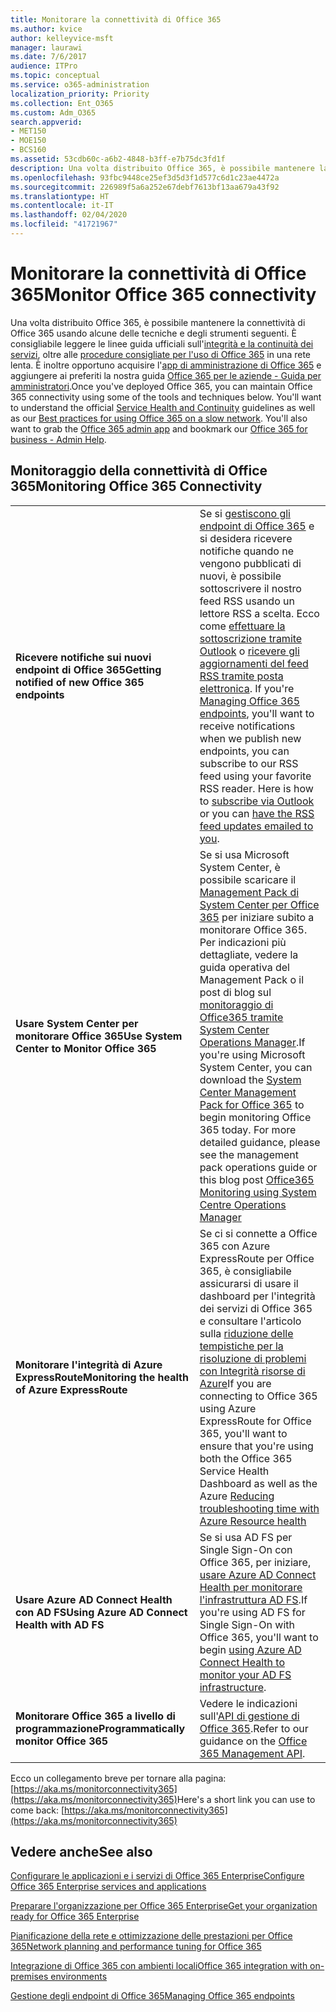 ```yaml
---
title: Monitorare la connettività di Office 365
ms.author: kvice
author: kelleyvice-msft
manager: laurawi
ms.date: 7/6/2017
audience: ITPro
ms.topic: conceptual
ms.service: o365-administration
localization_priority: Priority
ms.collection: Ent_O365
ms.custom: Adm_O365
search.appverid:
- MET150
- MOE150
- BCS160
ms.assetid: 53cdb60c-a6b2-4848-b3ff-e7b75dc3fd1f
description: Una volta distribuito Office 365, è possibile mantenere la connettività di Office 365 usando alcune delle tecniche e degli strumenti seguenti. È consigliabile leggere le linee guida ufficiali sull'integrità e la continuità dei servizi, oltre alle procedure consigliate per l'uso di Office 365 in una rete lenta. È inoltre opportuno acquisire l'app di amministrazione di Office 365 e aggiungere ai preferiti la nostra guida Office 365 per le aziende - Guida per amministratori.
ms.openlocfilehash: 93fbc9448ce25ef3d5d3f1d577c6d1c23ae4472a
ms.sourcegitcommit: 226989f5a6a252e67debf7613bf13aa679a43f92
ms.translationtype: HT
ms.contentlocale: it-IT
ms.lasthandoff: 02/04/2020
ms.locfileid: "41721967"
---
```

# <a name="monitor-office-365-connectivity"></a><span data-ttu-id="c76a4-105">Monitorare la connettività di Office 365</span><span class="sxs-lookup"><span data-stu-id="c76a4-105">Monitor Office 365 connectivity</span></span>

<span data-ttu-id="c76a4-p102">Una volta distribuito Office 365, è possibile mantenere la connettività di Office 365 usando alcune delle tecniche e degli strumenti seguenti. È consigliabile leggere le linee guida ufficiali sull'[integrità e la continuità dei servizi](https://docs.microsoft.com/office365/servicedescriptions/office-365-platform-service-description/service-health-and-continuity), oltre alle [procedure consigliate per l'uso di Office 365](https://support.office.com/article/fd16c8d2-4799-4c39-8fd7-045f06640166) in una rete lenta. È inoltre opportuno acquisire l'[app di amministrazione di Office 365](https://blogs.office.com/2015/03/13/administer-on-the-go-with-the-updated-office-365-admin-app/) e aggiungere ai preferiti la nostra guida [Office 365 per le aziende - Guida per amministratori](https://support.office.com/article/17d3ff3f-3601-466e-b5a1-482b31cfb791).</span><span class="sxs-lookup"><span data-stu-id="c76a4-p102">Once you've deployed Office 365, you can maintain Office 365 connectivity using some of the tools and techniques below. You'll want to understand the official [Service Health and Continuity](https://docs.microsoft.com/office365/servicedescriptions/office-365-platform-service-description/service-health-and-continuity) guidelines as well as our [Best practices for using Office 365 on a slow network](https://support.office.com/article/fd16c8d2-4799-4c39-8fd7-045f06640166). You'll also want to grab the [Office 365 admin app](https://blogs.office.com/2015/03/13/administer-on-the-go-with-the-updated-office-365-admin-app/) and bookmark our [Office 365 for business - Admin Help](https://support.office.com/article/17d3ff3f-3601-466e-b5a1-482b31cfb791).</span></span>
  
## <a name="monitoring-office-365-connectivity"></a><span data-ttu-id="c76a4-109">Monitoraggio della connettività di Office 365</span><span class="sxs-lookup"><span data-stu-id="c76a4-109">Monitoring Office 365 Connectivity</span></span>

|||
|:-----|:-----|
|<span data-ttu-id="c76a4-110">**Ricevere notifiche sui nuovi endpoint di Office 365**</span><span class="sxs-lookup"><span data-stu-id="c76a4-110">**Getting notified of new Office 365 endpoints**</span></span> <br/> |<span data-ttu-id="c76a4-p103">Se si [gestiscono gli endpoint di Office 365](https://support.office.com/article/99cab9d4-ef59-4207-9f2b-3728eb46bf9a) e si desidera ricevere notifiche quando ne vengono pubblicati di nuovi, è possibile sottoscrivere il nostro feed RSS usando un lettore RSS a scelta. Ecco come [effettuare la sottoscrizione tramite Outlook](https://go.microsoft.com/fwlink/p/?LinkId=532416) o [ricevere gli aggiornamenti del feed RSS tramite posta elettronica](https://go.microsoft.com/fwlink/p/?LinkId=532417).  </span><span class="sxs-lookup"><span data-stu-id="c76a4-p103">If you're [Managing Office 365 endpoints](https://support.office.com/article/99cab9d4-ef59-4207-9f2b-3728eb46bf9a), you'll want to receive notifications when we publish new endpoints, you can subscribe to our RSS feed using your favorite RSS reader. Here is how to [subscribe via Outlook](https://go.microsoft.com/fwlink/p/?LinkId=532416) or you can [have the RSS feed updates emailed to you](https://go.microsoft.com/fwlink/p/?LinkId=532417).  </span></span><br/> |
|<span data-ttu-id="c76a4-113">**Usare System Center per monitorare Office 365**</span><span class="sxs-lookup"><span data-stu-id="c76a4-113">**Use System Center to Monitor Office 365**</span></span> <br/> |<span data-ttu-id="c76a4-p104">Se si usa Microsoft System Center, è possibile scaricare il [Management Pack di System Center per Office 365](https://www.microsoft.com/download/details.aspx?id=43708) per iniziare subito a monitorare Office 365. Per indicazioni più dettagliate, vedere la guida operativa del Management Pack o il post di blog sul [monitoraggio di Office365 tramite System Center Operations Manager](https://blogs.msdn.com/b/mvpawardprogram/archive/2015/07/08/office365-monitoring-using-system-centre-operations-manager.aspx).</span><span class="sxs-lookup"><span data-stu-id="c76a4-p104">If you're using Microsoft System Center, you can download the [System Center Management Pack for Office 365](https://www.microsoft.com/download/details.aspx?id=43708) to begin monitoring Office 365 today. For more detailed guidance, please see the management pack operations guide or this blog post [Office365 Monitoring using System Centre Operations Manager](https://blogs.msdn.com/b/mvpawardprogram/archive/2015/07/08/office365-monitoring-using-system-centre-operations-manager.aspx)</span></span> <br/> |
|<span data-ttu-id="c76a4-116">**Monitorare l'integrità di Azure ExpressRoute**</span><span class="sxs-lookup"><span data-stu-id="c76a4-116">**Monitoring the health of Azure ExpressRoute**</span></span> <br/> |<span data-ttu-id="c76a4-117">Se ci si connette a Office 365 con Azure ExpressRoute per Office 365, è consigliabile assicurarsi di usare il dashboard per l'integrità dei servizi di Office 365 e consultare l'articolo sulla [riduzione delle tempistiche per la risoluzione di problemi con Integrità risorse di Azure](https://azure.microsoft.com/blog/reduce-troubleshooting-time-with-azure-resource-health/)</span><span class="sxs-lookup"><span data-stu-id="c76a4-117">If you are connecting to Office 365 using Azure ExpressRoute for Office 365, you'll want to ensure that you're using both the Office 365 Service Health Dashboard as well as the Azure [Reducing troubleshooting time with Azure Resource health](https://azure.microsoft.com/blog/reduce-troubleshooting-time-with-azure-resource-health/)</span></span> <br/> |
|<span data-ttu-id="c76a4-118">**Usare Azure AD Connect Health con AD FS**</span><span class="sxs-lookup"><span data-stu-id="c76a4-118">**Using Azure AD Connect Health with AD FS**</span></span> <br/> |<span data-ttu-id="c76a4-119">Se si usa AD FS per Single Sign-On con Office 365, per iniziare, [usare Azure AD Connect Health per monitorare l'infrastruttura AD FS](https://azure.microsoft.com/documentation/articles/active-directory-aadconnect-health-adfs/).</span><span class="sxs-lookup"><span data-stu-id="c76a4-119">If you're using AD FS for Single Sign-On with Office 365, you'll want to begin [using Azure AD Connect Health to monitor your AD FS infrastructure](https://azure.microsoft.com/documentation/articles/active-directory-aadconnect-health-adfs/).</span></span>  <br/> |
|<span data-ttu-id="c76a4-120">**Monitorare Office 365 a livello di programmazione**</span><span class="sxs-lookup"><span data-stu-id="c76a4-120">**Programmatically monitor Office 365**</span></span> <br/> |<span data-ttu-id="c76a4-121">Vedere le indicazioni sull'[API di gestione di Office 365](https://docs.microsoft.com/office/office-365-management-api/office-365-management-apis-overview).</span><span class="sxs-lookup"><span data-stu-id="c76a4-121">Refer to our guidance on the [Office 365 Management API](https://docs.microsoft.com/office/office-365-management-api/office-365-management-apis-overview).</span></span>  <br/> |

<span data-ttu-id="c76a4-122">Ecco un collegamento breve per tornare alla pagina: [https://aka.ms/monitorconnectivity365](https://aka.ms/monitorconnectivity365)</span><span class="sxs-lookup"><span data-stu-id="c76a4-122">Here's a short link you can use to come back: [https://aka.ms/monitorconnectivity365](https://aka.ms/monitorconnectivity365)</span></span>
  
## <a name="see-also"></a><span data-ttu-id="c76a4-123">Vedere anche</span><span class="sxs-lookup"><span data-stu-id="c76a4-123">See also</span></span>

[<span data-ttu-id="c76a4-124">Configurare le applicazioni e i servizi di Office 365 Enterprise</span><span class="sxs-lookup"><span data-stu-id="c76a4-124">Configure Office 365 Enterprise services and applications</span></span>](configure-services-and-applications.md)
  
[<span data-ttu-id="c76a4-125">Preparare l'organizzazione per Office 365 Enterprise</span><span class="sxs-lookup"><span data-stu-id="c76a4-125">Get your organization ready for Office 365 Enterprise</span></span>](get-your-organization-ready-for-office-365.md)
  
[<span data-ttu-id="c76a4-126">Pianificazione della rete e ottimizzazione delle prestazioni per Office 365</span><span class="sxs-lookup"><span data-stu-id="c76a4-126">Network planning and performance tuning for Office 365</span></span>](network-planning-and-performance.md)
  
[<span data-ttu-id="c76a4-127">Integrazione di Office 365 con ambienti locali</span><span class="sxs-lookup"><span data-stu-id="c76a4-127">Office 365 integration with on-premises environments</span></span>](office-365-integration.md)
  
[<span data-ttu-id="c76a4-128">Gestione degli endpoint di Office 365</span><span class="sxs-lookup"><span data-stu-id="c76a4-128">Managing Office 365 endpoints</span></span>](https://support.office.com/article/99cab9d4-ef59-4207-9f2b-3728eb46bf9a)
